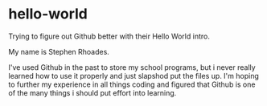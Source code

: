 # hello-world
Trying to figure out Github better with their Hello World intro.

My name is Stephen Rhoades.

I've used Github in the past to store my school programs, but i never really learned how to use it properly and just slapshod put the files up.
I'm hoping to further my experience in all things coding and figured that Github is one of the many things i should put effort into learning.
